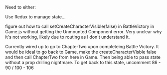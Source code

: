 Need to either: 

Use Redux to manage state...

figure out how to call setCreateCharacterVisible(false) in BattleVictory in Game.js without getting the Unmounted Component error. Very unclear why it's not working, likely due to routing as I don't understand it. 

Currently wired up to go to ChapterTwo upon completeing Battle Victory. It would be ideal to go back to Game, make the createCharacterVisble false and then call ChapterTwo from here in Game. Then being able to pass state without a prop drilling nightmare. To get back to this state, uncomment 86 - 90 / 100 - 106